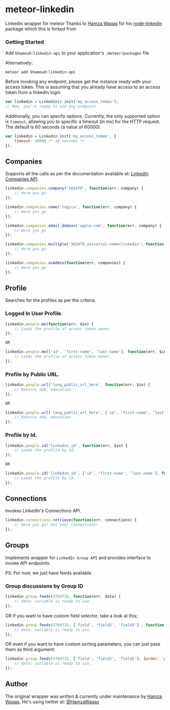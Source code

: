 meteor-linkedin
==============

Linkedin wrapper for meteor
Thanks to [Hamza Waqas](https://github.com/ArkeologeN) for his [node-linkedin](https://github.com/ArkeologeN/node-linkedin) package which this is forked from

### Getting Started

Add `khamoud:linkedin-api` to your application's `.meteor/packages` file

Alternatively:
```
meteor add khamoud:linkedin-api
```

Before invoking any endpoint, please get the instance ready with your access token.
This is assuming that you already have access to an access token from a linkedin login


```javascript
var linkedin = Linkedin().init('my_access_token');
// Now, you're ready to use any endpoint
```

Additionally, you can specify options. Currently, the only supported option is `timeout`, allowing you to specific a timeout (in ms) for the HTTP request. The default is 60 seconds (a value of 60000).

```javascript
var linkedin = Linkedin.init('my_access_token', {
    timeout: 10000 /* 10 seconds */
});
```


## Companies

Supports all the calls as per the documentation available at: [LinkedIn Companies API](http://developer.linkedin.com/documents/company-lookup-api-and-fields).

```javascript
linkedin.companies.company('162479', function(err, company) {
    // Here you go
});

linkedin.companies.name('logica', function(err, company) {
    // Here you go
});

linkedin.companies.email_domain('apple.com', function(err, company) {
    // Here you go
});

linkedin.companies.multiple('162479,universal-name=linkedin', function(err, companies) {
    // Here you go
});

linkedin.companies.asAdmin(function(err, companies) {
    // Here you go
});
```

## Profile

Searches for the profiles as per the criteria.

### Logged In User Profile.

```javascript
linkedin.people.me(function(err, $in) {
    // Loads the profile of access token owner.
});

OR

linkedin.people.me(['id', 'first-name', 'last-name'], function(err, $in) {
    // Loads the profile of access token owner.
});
```

### Profile by Public URL.

```javascript
linkedin.people.url('long_public_url_here', function(err, $in) {
    // Returns dob, education
});

OR

linkedin.people.url('long_public_url_here', ['id', 'first-name', 'last-name'], function(err, $in) {
    // Returns dob, education
});
```

### Profile by Id.

```javascript
linkedin.people.id('linkedin_id', function(err, $in) {
    // Loads the profile by id.
});

OR

linkedin.people.id('linkedin_id', ['id', 'first-name', 'last-name'], function(err, $in) {
    // Loads the profile by id.
});

```

## Connections

Invokes LinkedIn's Connections API.

```javascript
linkedin.connections.retrieve(function(err, connections) {
    // Here you go! Got your connections!
});

```

## Groups

Implements wrapper for `LinkedIn Group API` and provides interface to invoke API endpoints.

PS: For now, we just have feeds available.

### Group discussions by Group ID
```javascript
linkedin.group.feeds(3769732, function(err, data) {
    // data: variable is ready to use.
});
```

OR If you want to have custom field selector, take a look at this;

```javascript
linkedin.group.feeds(3769732, ['field', 'field2', 'field3'] , function(err, data) {
    // data: variable is ready to use.
});
```

OR even if you want to have custom sorting parameters, you can just pass them as third argument:

```javascript
linkedin.group.feeds(3769732, ['field', 'field2', 'field3'], {order: 'popularity'}, function(err, data) {
    // data: variable is ready to use.
});
```

## Author

The original wrapper was written & currently under maintenance by [Hamza Waqas](http://github.com/ArkeologeN). He's using twitter at: [@HamzaWaqas](http://twitter.com/HamzaWaqas)
